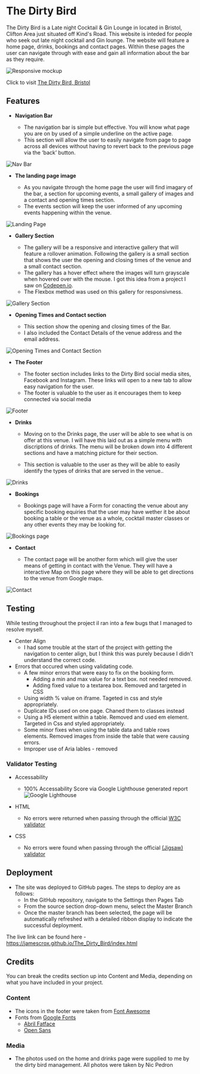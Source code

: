 # The Dirty Bird

The Dirty Bird is a Late night Cocktail & Gin Lounge in located in Bristol, Clifton Area just situated off Kind's Road. 
This website is inteded for people who seek out late night cocktail and Gin lounge. The website will feature a home page, drinks, bookings and contact pages. Within these pages the user can navigate through with ease and gain all information about the bar as they require.

![Responsive mockup](https://raw.githubusercontent.com/JamesCrox/The_Dirty_Bird/master/assets/images/dirtybirdresponisvness.png)

Click to visit [The Dirty Bird, Bristol](https://jamescrox.github.io/The_Dirty_Bird/index.html)

## Features 

- __Navigation Bar__

  - The navigation bar is simple but effective. You will know what page you are on by used of a simple underline on the active page. 
  - This section will allow the user to easily navigate from page to page across all devices without having to revert back to the previous page via the ‘back’ button. 

![Nav Bar](https://raw.githubusercontent.com/JamesCrox/The_Dirty_Bird/master/assets/images/navbar.png)

- __The landing page image__

  - As you navigate through the home page the user will find imagary of the bar, a section for upcoming events, a small gallery of images and a contact and opening times section.
  - The events section will keep the user informed of any upcoming events happening within the venue.

![Landing Page](https://raw.githubusercontent.com/JamesCrox/The_Dirty_Bird/master/assets/images/landingpage.png)

- __Gallery Section__

  - The gallery will be a responsive and interactive gallery that will feature a rollover animation. Following the gallery is a small section that shows the user the opening and closing times of the venue and a small contact section. 
  - The gallery has a hover effect where the images will turn grayscale when hovered over with the mouse. I got this idea from a project I saw on [Codepen.io](https://codepen.io/trending).
  - The Flexbox method was used on this gallery for responsivness.

![Gallery Section](https://raw.githubusercontent.com/JamesCrox/The_Dirty_Bird/master/assets/images/landingpage2.png)

- __Opening Times and Contact section__

  - This section show the opening and closing times of the Bar. 
  - I also included the Contact Details of the venue address and the email address. 

![Opening Times and Contact Section](https://raw.githubusercontent.com/JamesCrox/The_Dirty_Bird/master/assets/images/openingcontact.png)

- __The Footer__ 

  - The footer section includes links to the Dirty Bird social media sites, Facebook and Instagram. These links will open to a new tab to allow easy navigation for the user. 
  - The footer is valuable to the user as it encourages them to keep connected via social media

![Footer](https://raw.githubusercontent.com/JamesCrox/The_Dirty_Bird/master/assets/images/footer.png)

- __Drinks__

  - Moving on to the Drinks page, the user will be able to see what is on offer at this venue. I will have this laid out as a simple menu with discriptions of drinks. The menu will be broken down into 4 different sections and have a matching picture for their section.

  - This section is valuable to the user as they will be able to easily identify the types of drinks that are served in the venue.. 

![Drinks](https://raw.githubusercontent.com/JamesCrox/The_Dirty_Bird/master/assets/images/drinkspage.png)

- __Bookings__

  - Bookings page will have a Form for conacting the venue about any specific booking equiries that the user may have wether it be about booking a table or the venue as a whole, cocktail master classes or any other events they may be looking for.

![Bookings page](https://raw.githubusercontent.com/JamesCrox/The_Dirty_Bird/master/assets/images/bookingpage.png)

- __Contact__

  -  The contact page will be another form which will give the user means of getting in contact with the Venue. They will have a interactive Map on this page where they will be able to get directions to the venue from Google maps. 

![Contact](https://raw.githubusercontent.com/JamesCrox/The_Dirty_Bird/master/assets/images/contactpage.png)

## Testing 

While testing throughout the project iI ran into a few bugs that I managed to resolve myself.

- Center Align
  - I had some trouble at the start of the project with getting the navigation to center align, but I think this was purely because I didn't understand the correct code.
- Errors that occured when using validating code.
  - A few minor errors that were easy to fix on the booking form. 
      - Adding a min and max value for a text box. not needed removed.
      - Adding fixed value to a textarea box. Removed and targeted in CSS 
  - Using width % value on iframe. Tageted in css and style appropriately. 
  - Duplicate IDs used on one page. Chaned them to classes instead
  - Using a H5 element within a table. Removed and used em element. Targeted in Css and styled appropriately.
  - Some minor fixes when using the table data and table rows elements. Removed images from inside the table that were causing errors.
  - Improper use of Aria lables - removed 




### Validator Testing 

- Accessability
  - 100% Accessability Score via Google Lighthouse generated report ![Google Lighthouse](https://raw.githubusercontent.com/JamesCrox/The_Dirty_Bird/master/assets/images/lighthousescore.png)

- HTML
  - No errors were returned when passing through the official [W3C validator](https://validator.w3.org/nu/?doc=https%3A%2F%2Fjamescrox.github.io%2FThe_Dirty_Bird%2F)
- CSS
  - No errors were found when passing through the official [(Jigsaw) validator](https://jigsaw.w3.org/css-validator/validator?uri=https%3A%2F%2Fjamescrox.github.io%2FThe_Dirty_Bird%2F&profile=css3svg&usermedium=all&warning=1&vextwarning=&lang=en)

## Deployment

- The site was deployed to GitHub pages. The steps to deploy are as follows: 
  - In the GitHub repository, navigate to the Settings then Pages Tab
  - From the source section drop-down menu, select the Master Branch
  - Once the master branch has been selected, the page will be automatically refreshed with a detailed ribbon display to indicate the successful deployment. 

The live link can be found here - https://jamescrox.github.io/The_Dirty_Bird/index.html 


## Credits 

You can break the credits section up into Content and Media, depending on what you have included in your project. 

### Content 

- The icons in the footer were taken from [Font Awesome](https://fontawesome.com/)
- Fonts from [Google Fonts](https://fonts.google.com/) 
  - [Abril Fatface](https://fonts.google.com/specimen/Abril+Fatface?query=abril+fatface)
  - [Open Sans](https://fonts.google.com/specimen/Open+Sans?query=open+sans)

### Media

- The photos used on the home and drinks page were supplied to me by the dirty bird management. All photos were taken by Nic Pedron